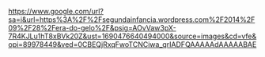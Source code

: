 https://www.google.com/url?sa=i&url=https%3A%2F%2Fsegundainfancia.wordpress.com%2F2014%2F09%2F28%2Fera-do-gelo%2F&psig=AOvVaw3pX-7R4KJLu1hT8xBVk20Z&ust=1690476640494000&source=images&cd=vfe&opi=89978449&ved=0CBEQjRxqFwoTCNCiwa_qrIADFQAAAAAdAAAAABAE
<!--
**rribeiro151/rribeiro151** is a ✨ _special_ ✨ repository because its `README.md` (this file) appears on your GitHub profile.

Here are some ideas to get you started:

- 🔭 I’m currently working on ...
- 🌱 I’m currently learning ...
- 👯 I’m looking to collaborate on ...
- 🤔 I’m looking for help with ...
- 💬 Ask me about ...
- 📫 How to reach me: ...
- 😄 Pronouns: ...
- ⚡ Fun fact: ...
-->
